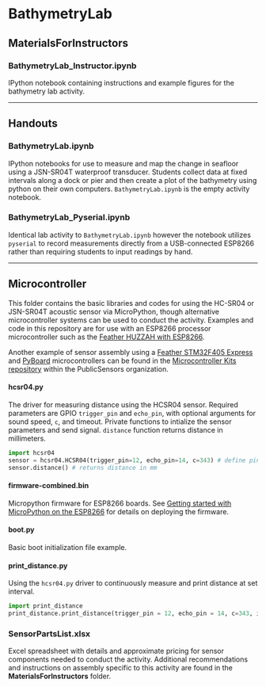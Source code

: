 # BathymetryLab
## **MaterialsForInstructors**
### BathymetryLab_Instructor.ipynb
IPython notebook containing instructions and example figures for the bathymetry lab activity.
___
## **Handouts**
### BathymetryLab.ipynb
IPython notebooks for use to measure and map the change in seafloor using a JSN-SR04T waterproof transducer.  Students collect data at fixed intervals along a dock or pier and then create a plot of the bathymetry using python on their own computers. `BathymetryLab.ipynb` is the empty activity notebook.

### BathymetryLab_Pyserial.ipynb
Identical lab activity to `BathymetryLab.ipynb` however the notebook utilizes `pyserial` to record measurements directly from a USB-connected ESP8266 rather than requiring students to input readings by hand.
___
## **Microcontroller**
This folder contains the basic libraries and codes for using the HC-SR04 or JSN-SR04T acoustic sensor via MicroPython, though alternative microcontroller systems can be used to conduct the activity. Examples and code in this repository are for use with an ESP8266 processor microcontroller such as the [Feather HUZZAH with ESP8266](https://www.adafruit.com/product/2821).

Another example of sensor assembly using a [Feather STM32F405 Express](https://www.adafruit.com/product/4382) and [PyBoard](https://store.micropython.org/) microcontrollers can be found in the [Microcontroller Kits repository](https://github.com/publicsensors/MicrocontrollerKits/tree/master/Sensors/Acoustic) within the PublicSensors organization.

####  hcsr04.py
The driver for measuring distance using the HCSR04 sensor.  Required parameters are GPIO `trigger_pin` and `echo_pin`, with optional arguments for sound speed, `c`, and timeout. Private functions to intialize the sensor parameters and send signal.  `distance` function returns distance in millimeters.
```python
import hcsr04
sensor = hcsr04.HCSR04(trigger_pin=12, echo_pin=14, c=343) # define pins and speed of sound
sensor.distance() # returns distance in mm
```

#### firmware-combined.bin
Micropython firmware for ESP8266 boards. See [Getting started with MicroPython on the ESP8266](https://docs.micropython.org/en/latest/esp8266/tutorial/intro.html) for details on deploying the firmware.

#### boot.py
Basic boot initialization file example.

#### print_distance.py
Using the `hcsr04.py` driver to continuously measure and print distance at set interval.
```python
import print_distance
print_distance.print_distance(trigger_pin = 12, echo_pin = 14, c=343, interval=1) #interval is time in seconds
```
### SensorPartsList.xlsx
Excel spreadsheet with details and approximate pricing for sensor components needed to conduct the activity. Additional recommendations and instructions on assembly specific to this activity are found in the **MaterialsForInstructors** folder.
